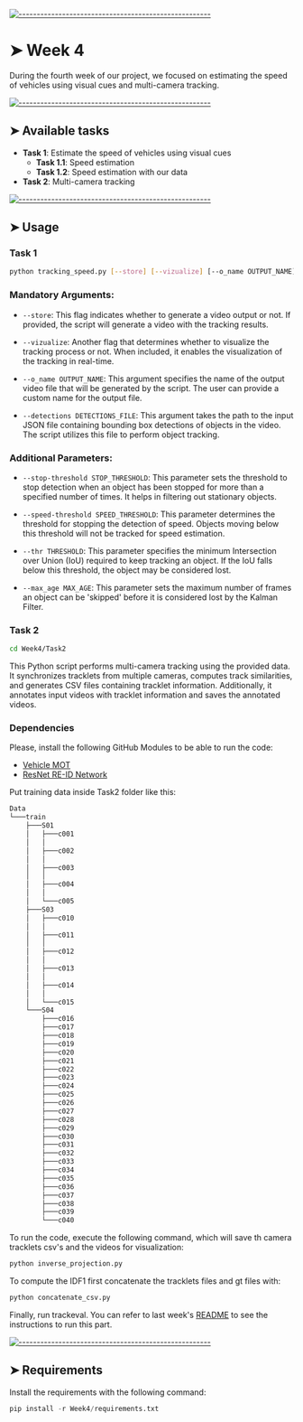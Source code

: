 <!-- ⚠️ This README has been generated from the file(s) "blueprint.md" ⚠️-->
[![-----------------------------------------------------](https://raw.githubusercontent.com/andreasbm/readme/master/assets/lines/colored.png)](#week-2)

# ➤ Week 4

During the fourth week of our project, we focused on estimating the speed of vehicles using visual cues and multi-camera tracking.

[![-----------------------------------------------------](https://raw.githubusercontent.com/andreasbm/readme/master/assets/lines/colored.png)](#available-tasks)

## ➤ Available tasks

* **Task 1**: Estimate the speed of vehicles using visual cues
  * **Task 1.1**: Speed estimation
  * **Task 1.2**: Speed estimation with our data
* **Task 2**: Multi-camera tracking



[![-----------------------------------------------------](https://raw.githubusercontent.com/andreasbm/readme/master/assets/lines/colored.png)](#usage)

## ➤ Usage
### Task 1

```bash
python tracking_speed.py [--store] [--vizualize] [--o_name OUTPUT_NAME] [--detections DETECTIONS_FILE]
```
### Mandatory Arguments:

- `--store`: This flag indicates whether to generate a video output or not. If provided, the script will generate a video with the tracking results.

- `--vizualize`: Another flag that determines whether to visualize the tracking process or not. When included, it enables the visualization of the tracking in real-time.

- `--o_name OUTPUT_NAME`: This argument specifies the name of the output video file that will be generated by the script. The user can provide a custom name for the output file.

- `--detections DETECTIONS_FILE`: This argument takes the path to the input JSON file containing bounding box detections of objects in the video. The script utilizes this file to perform object tracking.

### Additional Parameters:

- `--stop-threshold STOP_THRESHOLD`: This parameter sets the threshold to stop detection when an object has been stopped for more than a specified number of times. It helps in filtering out stationary objects.

- `--speed-threshold SPEED_THRESHOLD`: This parameter determines the threshold for stopping the detection of speed. Objects moving below this threshold will not be tracked for speed estimation.

- `--thr THRESHOLD`: This parameter specifies the minimum Intersection over Union (IoU) required to keep tracking an object. If the IoU falls below this threshold, the object may be considered lost.

- `--max_age MAX_AGE`: This parameter sets the maximum number of frames an object can be 'skipped' before it is considered lost by the Kalman Filter.


### Task 2

```bash
cd Week4/Task2
```

This Python script performs multi-camera tracking using the provided data. It synchronizes tracklets from multiple cameras, computes track similarities, and generates CSV files containing tracklet information. Additionally, it annotates input videos with tracklet information and saves the annotated videos.

### Dependencies 
Please, install the following GitHub Modules to be able to run the code:
* [Vehicle MOT](https://github.com/regob/vehicle_mtmc/tree/master?tab=readme-ov-file)
* [ResNet RE-ID Network](https://github.com/regob/vehicle_reid)


Put training data inside Task2 folder like this:
```bash
Data
└───train
    ├───S01
    │   ├───c001
    │   │  
    │   ├───c002
    │   │  
    │   ├───c003
    │   │  
    │   ├───c004
    │   │  
    │   └───c005
    ├───S03
    │   ├───c010
    │   │  
    │   ├───c011
    │   │  
    │   ├───c012
    │   │  
    │   ├───c013
    │   │  
    │   ├───c014
    │   │  
    │   └───c015
    └───S04
        ├───c016
        ├───c017
        ├───c018
        ├───c019
        ├───c020
        ├───c021
        ├───c022
        ├───c023
        ├───c024
        ├───c025
        ├───c026
        ├───c027
        ├───c028
        ├───c029
        ├───c030
        ├───c031
        ├───c032
        ├───c033
        ├───c034
        ├───c035
        ├───c036
        ├───c037
        ├───c038
        ├───c039
        └───c040
```

To run the code, execute the following command, which will save th camera tracklets csv's and the videos for visualization:
```bash
python inverse_projection.py
```

To compute the IDF1 first concatenate the tracklets files and gt files with:
```bash
python concatenate_csv.py
```

Finally, run trackeval. You can refer to last week's [README](../Week3/README.md) to see the instructions to run this part. 




[![-----------------------------------------------------](https://raw.githubusercontent.com/andreasbm/readme/master/assets/lines/colored.png)](#requirements)

## ➤ Requirements
Install the requirements with the following command:
```python
pip install -r Week4/requirements.txt
```
